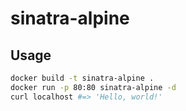 # sinatra-alpine

## Usage

```sh
docker build -t sinatra-alpine .
docker run -p 80:80 sinatra-alpine -d
curl localhost #=> 'Hello, world!'
```
